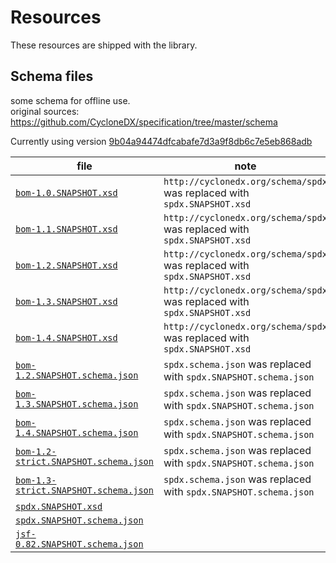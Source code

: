 # Resources

These resources are shipped with the library.

## Schema files

some schema for offline use.  
original sources: <https://github.com/CycloneDX/specification/tree/master/schema>

Currently using version
[9b04a94474dfcabafe7d3a9f8db6c7e5eb868adb](https://github.com/CycloneDX/specification/tree/9b04a94474dfcabafe7d3a9f8db6c7e5eb868adb)

| file                                                                         | note |
| ---  | --- |
| [`bom-1.0.SNAPSHOT.xsd`](bom-1.0.SNAPSHOT.xsd)                               | `http://cyclonedx.org/schema/spdx` was replaced with `spdx.SNAPSHOT.xsd` |
| [`bom-1.1.SNAPSHOT.xsd`](bom-1.1.SNAPSHOT.xsd)                               | `http://cyclonedx.org/schema/spdx` was replaced with `spdx.SNAPSHOT.xsd` |
| [`bom-1.2.SNAPSHOT.xsd`](bom-1.2.SNAPSHOT.xsd)                               | `http://cyclonedx.org/schema/spdx` was replaced with `spdx.SNAPSHOT.xsd` |
| [`bom-1.3.SNAPSHOT.xsd`](bom-1.3.SNAPSHOT.xsd)                               | `http://cyclonedx.org/schema/spdx` was replaced with `spdx.SNAPSHOT.xsd` |
| [`bom-1.4.SNAPSHOT.xsd`](bom-1.4.SNAPSHOT.xsd)                               | `http://cyclonedx.org/schema/spdx` was replaced with `spdx.SNAPSHOT.xsd` |
| [`bom-1.2.SNAPSHOT.schema.json`](bom-1.2.SNAPSHOT.schema.json)               | `spdx.schema.json` was replaced with `spdx.SNAPSHOT.schema.json` |
| [`bom-1.3.SNAPSHOT.schema.json`](bom-1.3.SNAPSHOT.schema.json)               | `spdx.schema.json` was replaced with `spdx.SNAPSHOT.schema.json` |
| [`bom-1.4.SNAPSHOT.schema.json`](bom-1.4.SNAPSHOT.schema.json)               | `spdx.schema.json` was replaced with `spdx.SNAPSHOT.schema.json` |
| [`bom-1.2-strict.SNAPSHOT.schema.json`](bom-1.2-strict.SNAPSHOT.schema.json) | `spdx.schema.json` was replaced with `spdx.SNAPSHOT.schema.json` |
| [`bom-1.3-strict.SNAPSHOT.schema.json`](bom-1.3-strict.SNAPSHOT.schema.json) | `spdx.schema.json` was replaced with `spdx.SNAPSHOT.schema.json` |
| [`spdx.SNAPSHOT.xsd`](spdx.SNAPSHOT.xsd)                                     | |
| [`spdx.SNAPSHOT.schema.json`](spdx.SNAPSHOT.schema.json)                     | |
| [`jsf-0.82.SNAPSHOT.schema.json`](jsf-0.82.SNAPSHOT.schema.json) | |
